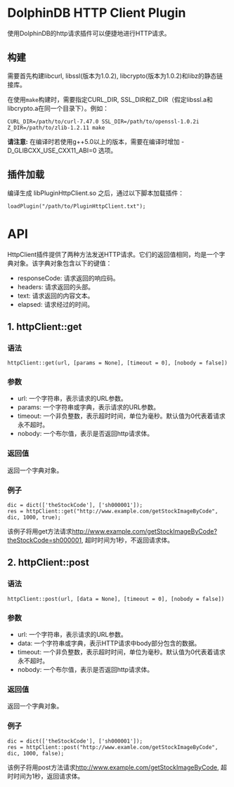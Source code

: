 # DolphinDB HTTP Client Plugin

使用DolphinDB的http请求插件可以便捷地进行HTTP请求。

## 构建

需要首先构建libcurl, libssl(版本为1.0.2), libcrypto(版本为1.0.2)和libz的静态链接库。

在使用`make`构建时，需要指定CURL_DIR, SSL_DIR和Z_DIR（假定libssl.a和libcrypto.a在同一个目录下）。例如：

```
CURL_DIR=/path/to/curl-7.47.0 SSL_DIR=/path/to/openssl-1.0.2i Z_DIR=/path/to/zlib-1.2.11 make
```
**请注意:** 在编译时若使用g++5.0以上的版本，需要在编译时增加 -D_GLIBCXX_USE_CXX11_ABI=0 选项。

## 插件加载

编译生成 libPluginHttpClient.so 之后，通过以下脚本加载插件：

```
loadPlugin("/path/to/PluginHttpClient.txt");
```

# API
HttpClient插件提供了两种方法发送HTTP请求。它们的返回值相同，均是一个字典对象。该字典对象包含以下的键值：

- responseCode: 请求返回的响应码。
- headers: 请求返回的头部。
- text: 请求返回的内容文本。
- elapsed: 请求经过的时间。


## 1. httpClient::get

### 语法

```
httpClient::get(url, [params = None], [timeout = 0], [nobody = false])
```

### 参数

- url: 一个字符串，表示请求的URL参数。
- params: 一个字符串或字典，表示请求的URL参数。
- timeout: 一个非负整数，表示超时时间，单位为毫秒。默认值为0代表着请求永不超时。
- nobody: 一个布尔值，表示是否返回http请求体。

### 返回值

返回一个字典对象。

### 例子

```
dic = dict(['theStockCode'], ['sh000001']);
res = httpClient::get("http://www.example.com/getStockImageByCode", dic, 1000, true);
```
该例子将用get方法请求<http://www.example.com/getStockImageByCode?theStockCode=sh000001>, 超时时间为1秒，不返回请求体。

## 2. httpClient::post

### 语法

```
httpClient::post(url, [data = None], [timeout = 0], [nobody = false])
```

### 参数

- url: 一个字符串，表示请求的URL参数。
- data: 一个字符串或字典，表示HTTP请求中body部分包含的数据。
- timeout: 一个非负整数，表示超时时间，单位为毫秒。默认值为0代表着请求永不超时。
- nobody: 一个布尔值，表示是否返回http请求体。

### 返回值

返回一个字典对象。
### 例子

```
dic = dict(['theStockCode'], ['sh000001']);
res = httpClient::post("http://www.examle.com/getStockImageByCode", dic, 1000, false);
```
该例子将用post方法请求<http://www.example.com/getStockImageByCode>, 超时时间为1秒，返回请求体。
